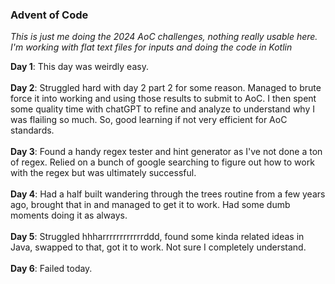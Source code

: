 <h3>Advent of Code</h3>

<i>This is just me doing the 2024 AoC challenges, nothing really usable here.  I'm working with flat text files for 
inputs and doing the code in Kotlin</i>

**Day 1**: This day was weirdly easy. <br><br>
**Day 2**: Struggled hard with day 2 part 2 for some reason.  Managed to brute force it into working and using those 
results to submit to AoC.  I then spent some quality time with chatGPT to refine and analyze to understand why I was 
flailing so much.  So, good learning if not very efficient for AoC standards.<br><br>
**Day 3**: Found a handy regex tester and hint generator as I've not done a ton of regex.  Relied on a bunch of google 
searching to figure out how to work with the regex but was ultimately successful.<br><br>
**Day 4**: Had a half built wandering through the trees routine from a few years ago, brought that in and managed to 
get it to work.  Had some dumb moments doing it as always.<br><br>
**Day 5**: Struggled hhharrrrrrrrrrrrddd, found some kinda related ideas in Java, swapped to that, got it to work.  Not 
sure I completely understand.<br><br>
**Day 6**: Failed today. <br><br>




